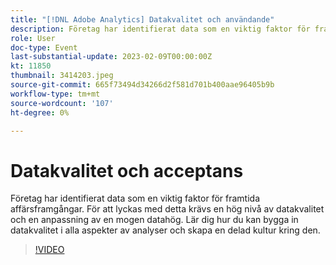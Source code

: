 ```yaml
---
title: "[!DNL Adobe Analytics] Datakvalitet och användande"
description: Företag har identifierat data som en viktig faktor för framtida affärsframgångar. För att lyckas med detta krävs en hög nivå av datakvalitet och en anpassning av en mogen datahög. Lär dig hur du kan bygga in datakvalitet i alla aspekter av analyser och skapa en delad kultur kring den.
role: User
doc-type: Event
last-substantial-update: 2023-02-09T00:00:00Z
kt: 11850
thumbnail: 3414203.jpeg
source-git-commit: 665f73494d34266d2f581d701b400aae96405b9b
workflow-type: tm+mt
source-wordcount: '107'
ht-degree: 0%

---
```



# Datakvalitet och acceptans

Företag har identifierat data som en viktig faktor för framtida affärsframgångar. För att lyckas med detta krävs en hög nivå av datakvalitet och en anpassning av en mogen datahög. Lär dig hur du kan bygga in datakvalitet i alla aspekter av analyser och skapa en delad kultur kring den.

>[!VIDEO](https://video.tv.adobe.com/v/3414203/?quality=12&learn=on)
